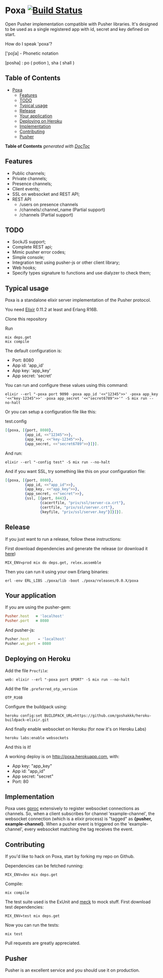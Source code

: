 # Poxa [![Build Status](https://travis-ci.org/edgurgel/poxa.png?branch=master)](https://travis-ci.org/edgurgel/poxa)

Open Pusher implementation compatible with Pusher libraries. It's designed to be used as a single registered app with id, secret and key defined on start.

How do I speak 'poxa'? 

['poʃa] - Phonetic notation

[posha] : po ( potion ), sha ( shall )

## Table of Contents

- [Poxa ](#poxa-)
	- [Features](#features)
	- [TODO](#todo)
	- [Typical usage](#typical-usage)
	- [Release](#release)
	- [Your application](#your-application)
	- [Deploying on Heroku](#deploying-on-heroku)
	- [Implementation](#implementation)
	- [Contributing](#contributing)
	- [Pusher](#pusher)

**Table of Contents**  *generated with [DocToc](http://doctoc.herokuapp.com/)*

## Features

* Public channels;
* Private channels;
* Presence channels;
* Client events;
* SSL on websocket and REST API;
* REST API
  * /users on presence channels
  * /channels/:channel_name (Partial support)
  * /channels (Partial support)

## TODO

* SockJS support;
* Complete REST api;
* Mimic pusher error codes;
* Simple console;
* Integration test using pusher-js or other client library;
* Web hooks;
* Specify types signature to functions and use dialyzer to check them;

## Typical usage

Poxa is a standalone elixir server implementation of the Pusher protocol.

You need [Elixir](http://elixir-lang.org) 0.11.2 at least and Erlang R16B.

Clone this repository

Run

```console
mix deps.get
mix compile
```
The default configuration is:

* Port: 8080
* App id: 'app_id'
* App key: 'app_key'
* App secret: 'secret'

You can run and configure these values using this command:

```console
elixir --erl "-poxa port 9090 -poxa app_id '<<"12345">>' -poxa app_key '<<"key-12345">>' -poxa app_secret '<<"secret6789">>'" -S mix run --no-halt
```

Or you can setup a configuration file like this:

test.config

```elixir
[{poxa, [{port, 8080},
         {app_id, <<"12345">>},
         {app_key, <<"key-12345">>},
         {app_secret, <<"secret6789">>}]}].
```

And run:

```console
elixir --erl "-config test" -S mix run --no-halt
```

And if you want SSL, try something like this on your configuration file:

```elixir
[{poxa, [{port, 8080},
         {app_id, <<"app_id">>},
         {app_key, <<"app_key">>},
         {app_secret, <<"secret">>},
         {ssl, [{port, 8443},
                {cacertfile, "priv/ssl/server-ca.crt"},
                {certfile, "priv/ssl/server.crt"},
                {keyfile, "priv/ssl/server.key"}]}]}].
```

## Release

If you just want to run a release, follow these instructions:

First download dependencies and generate the release (or download it [here](https://github.com/edgurgel/poxa/releases))

```console
MIX_ENV=prod mix do deps.get, relex.assemble
```

Then you can run it using your own Erlang binaries:

```console
erl -env ERL_LIBS ./poxa/lib -boot ./poxa/releases/0.0.X/poxa
```

## Your application

If you are using the pusher-gem:

```ruby
Pusher.host   = 'localhost'
Pusher.port   = 8080
```
And pusher-js:
```javascript
Pusher.host    = 'localhost'
Pusher.ws_port = 8080
```

## Deploying on Heroku

Add the file `Procfile`:

```
web: elixir --erl "-poxa port $PORT" -S mix run --no-halt
```

Add the file `.preferred_otp_version `

```
OTP_R16B
```

Configure the buildpack using:

```console
heroku config:set BUILDPACK_URL=https://github.com/goshakkk/heroku-buildpack-elixir.git
```

And finally enable websocket on Heroku (for now it's on Heroku Labs)

```console
heroku labs:enable websockets
```

And this is it!

A working deploy is on http://poxa.herokuapp.com, with:

* App key: "app_key"
* App id: "app_id"
* App secret: "secret"
* Port: 80

## Implementation

Poxa uses [gproc](https://github.com/uwiger/gproc) extensively to register websocket connections as channels. So, when a client subscribes for channel 'example-channel', the websocket connection (which is a elixir process) is "tagged" as **{pusher, example-channel}**. When a pusher event is triggered on the 'example-channel', every websocket matching the tag receives the event.

## Contributing

If you'd like to hack on Poxa, start by forking my repo on Github.

Dependencies can be fetched running:

```console
MIX_ENV=dev mix deps.get
```

Compile:

```console
mix compile
```

The test suite used is the ExUnit and [meck](http://github.com/eproxus/meck) to mock stuff. First download test dependencies:

```console
MIX_ENV=test mix deps.get
```


Now you can run the tests:

```console
mix test
```

Pull requests are greatly appreciated.

## Pusher

Pusher is an excellent service and you should use it on production.


